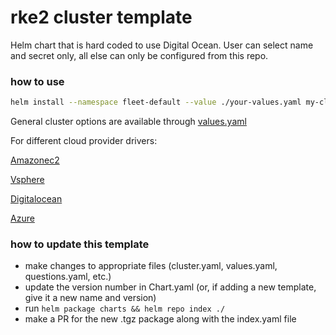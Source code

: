 # rke2 cluster template

Helm chart that is hard coded to use Digital Ocean. User can select name and secret only, all else can only be configured from this repo.

### how to use

```bash
helm install --namespace fleet-default --value ./your-values.yaml my-cluster ./charts
```

General cluster options are available through [values.yaml](./values.yaml)

For different cloud provider drivers:

[Amazonec2](./values-aws.yaml)

[Vsphere](./values-vsphere.yaml)

[Digitalocean](./values-do.yaml)

[Azure](./values-azure.yaml)


### how to update this template

* make changes to appropriate files (cluster.yaml, values.yaml, questions.yaml, etc.)
* update the version number in Chart.yaml (or, if adding a new template, give it a new name and version)
* run `helm package charts && helm repo index ./ `
* make a PR for the new .tgz package along with the index.yaml file

